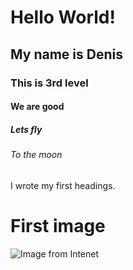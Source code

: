 # Hello World!
## My name is Denis
### This is 3rd level
#### We are good
##### Lets fly
###### To the moon

I wrote my first headings.


# First image
![Image from Intenet](https://github.com/user-attachments/assets/03fbe6d1-68af-4712-9bf3-1c4727765d1a)
